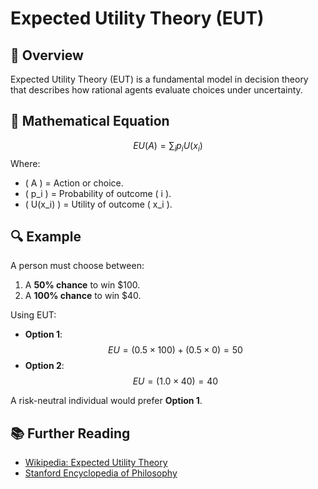 # Expected Utility Theory (EUT)

## 📌 Overview
Expected Utility Theory (EUT) is a fundamental model in decision theory that describes how rational agents evaluate choices under uncertainty.

## 📖 Mathematical Equation
$$
EU(A) = \sum_{i} p_i U(x_i)
$$
Where:
- \( A \) = Action or choice.
- \( p_i \) = Probability of outcome \( i \).
- \( U(x_i) \) = Utility of outcome \( x_i \).

## 🔍 Example
A person must choose between:

1. A **50% chance** to win $100.
2. A **100% chance** to win $40.

Using EUT:

- **Option 1**: $$EU = (0.5 \times 100) + (0.5 \times 0) = 50$$
- **Option 2**: $$EU = (1.0 \times 40) = 40$$

A risk-neutral individual would prefer **Option 1**.

## 📚 Further Reading
- [Wikipedia: Expected Utility Theory](https://en.wikipedia.org/wiki/Expected_utility_hypothesis)
- [Stanford Encyclopedia of Philosophy](https://plato.stanford.edu/entries/rationality-normative-utility/)
